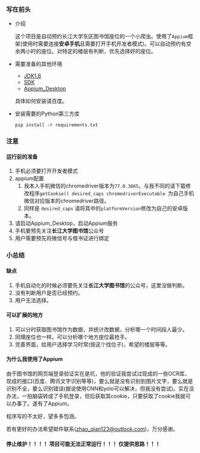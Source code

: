 ###  写在前头

- 介绍

  这个项目是自动预约长江大学东区图书馆座位的一个小爬虫。使用了`Appium`框架(使用时需要连接**安卓手机**且需要打开手机开发者模式)。可以自动预约有空余两小时的座位。对特定的楼层有判断，优先选择好的座位。

- 需要准备的其他环境

  - [JDK1.8]([https://www.oracle.com/java/technologies/javase-downloads.html](https://link.zhihu.com/?target=https%3A//www.oracle.com/java/technologies/javase-downloads.html))
  - [SDK]([https://www.oracle.com/java/technologies/javase-downloads.html](https://link.zhihu.com/?target=https%3A//www.oracle.com/java/technologies/javase-downloads.html))
  - [Appium_Desktop](https://link.zhihu.com/?target=https%3A//github.com/appium/appium-desktop/releases)

  具体如何安装请百度。

- 安装需要的Python第三方库

  ```
  pip install -r requirements.txt
  ```

  

### 注意

#### 运行前的准备

1. 手机必须要打开开发者模式 
2. appium配置
   1. 我本人手机微信的chromedriver版本为`77.0.3865`，与我不同的请下载修改程序`getCookie() desired_caps chromedriverExecutable `为自己手机微信对应版本的chromedriver路径。
   2. 同样是 `desired_caps` 请将其中的`platformVersion`修改为自己的安卓版本。
3. 请启动Appium_Desktop，启动Appium服务
4. 手机要预先关注**长江大学图书馆**公众号
5. 用户需要预先将微信号与借书证进行绑定



### 小总结

#### 缺点

1. 手机自动化的时候必须要先关注**长江大学图书馆**的公众号，这里没做判断。
2. 没有判断用户是否已经预约。
3. 用户无法选择。

#### 可以扩展的地方

1. 可以分时获取图书馆作为数据，并统计改数据，分析哪一个时间段人最少。
2. 同理座位也一样。可以分析哪个地方座位最抢手。
3. 完善界面，给用户选择学习时常(按这个找位子)，希望的楼层等等。

#### 为什么我使用了Appium

由于图书馆的网页端登录验证实在是坑，他的验证我尝试过现成的一些OCR库、现成的接口(百度、腾讯文字识别等等)，要么就是没有识别到图片文字，要么就是识别不全，要么识别错误(据说使用CNN和yolo可以解决，但我没有尝试)。实在没办法，一拍脑袋转成了手机登录，但后获取其cookie，只要获取了cookie我就可以办事了。遂有了Appium。



程序写的不太好，望多多包涵。

若有更好的办法希望邮件联系(zhao_qian123@outlook.com)，万分感谢。



#### 停止维护！！！！   项目可能无法正常运行！！！  仅提供思路！！！